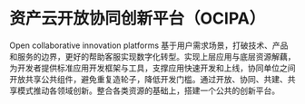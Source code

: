 # 资产云开放协同创新平台（OCIPA）
Open collaborative innovation platforms
基于用户需求场景，打破技术、产品和服务的边界，更好的帮助客服实现数字化转型。实现上层应用与底层资源解藕，为开发者提供标准应用开发框架与工具，支撑应用快速开发和上线，协同单位之间开放共享公共组件，避免重复造轮子，降低开发门槛。通过开放、协同、共建、共享模式推动各领域创新。整合各类资源的基础上，搭建一个公共的创新平台。
